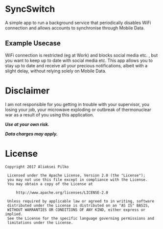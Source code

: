 # SyncSwitch
A simple app to run a background service that periodically disables WiFi connection and allows accounts to synchronise through Mobile Data. 

## Example Usecase
WiFi connection is restricted (eg at Work) and blocks social media etc. , but you want to keep up to date with social media etc. This app allows you to stay up to date and receive all your precious notifications, albeit with a slight delay, without relying solely on Mobile Data.

# Disclaimer
I am not responsible for you getting in trouble with your supervisor, you losing your job, your microwave exploding or outbreak of thermonuclear war as a result of you using this application. 

***Use at your own risk.***

***Data charges may apply.***

# License

    Copyright 2017 Aliaksei Pilko

     Licensed under the Apache License, Version 2.0 (the "License");
     you may not use this file except in compliance with the License.
     You may obtain a copy of the License at

         http://www.apache.org/licenses/LICENSE-2.0

     Unless required by applicable law or agreed to in writing, software
     distributed under the License is distributed on an "AS IS" BASIS,
     WITHOUT WARRANTIES OR CONDITIONS OF ANY KIND, either express or implied.
     See the License for the specific language governing permissions and
     limitations under the License.
